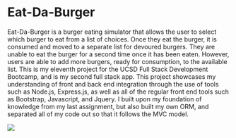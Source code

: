 # Eat-Da-Burger

Eat-Da-Burger is a burger eating simulator that allows the user to select which burger to eat from a list of choices. Once they eat the burger, it is consumed and moved to a separate list for devoured burgers. They are unable to eat the burger for a second time once it has been eaten. However, users are able to add more burgers, ready for consumption, to the available list. This is my eleventh project for the UCSD Full Stack Development Bootcamp, and is my second full stack app. This project showcases my understanding of front and back end integration through the use of tools such as Node.js, Express.js, as well as all of the regular front end tools such as Bootstrap, Javascript, and Jquery. I built upon my foundation of knowledge from my last assignment, but also built my own ORM, and separated all of my code out so that it follows the MVC model.

![](https://i.imgur.com/ke2YnLI.png)
